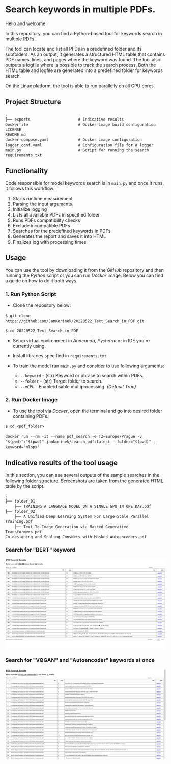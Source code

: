 # Search keywords in multiple PDFs.
Hello and welcome. 

In this repository, you can find a Python-based tool for keywords search in multiple PDFs. 

The tool can locate and list all PFDs in a predefined folder and its subfolders. As an output, it generates a structured HTML table that contains PDF names, lines, and pages where the keyword was found. The tool also outputs a logfile where is possible to track the search process. Both the HTML table and logfile are generated into a predefined folder for keywords search. 

On the Linux platform, the tool is able to run parallelly on all CPU cores.

## Project Structure
    .
    ├── exports                     # Indicative results
    Dockerfile                      # Docker image build configuration
    LICENSE
    README.md
    docker-compose.yaml             # Docker image configuration
    logger_conf.yaml                # Configuration file for a logger
    main.py                         # Script for running the search
    requirements.txt

## Functionality
Code responsible for model keywords search is in `main.py` and once it runs, it follows this workflow:
1. Starts runtime measurement
2. Parsing the input arguments
3. Initialize logging
4. Lists all available PDFs in specified folder
5. Runs PDFs compatibility checks
6. Exclude incompatible PDFs
7. Searches for the predefined keywords in PDFs
8. Generates the report and saves it into HTML
10. Finalizes log with processing times

## Usage
You can use the tool by downloading it from the *GitHub* repository and then running the *Python* script or you can run *Docker* image. Below you can find a guide on how to do it both ways. 

### 1. Run Python Script
* Clone the repository below:

`$ git clone https://github.com/JanKorinek/20220522_Text_Search_in_PDF.git`

`$ cd 20220522_Text_Search_in_PDF`

* Setup virtual environment in *Anaconda*, *Pycharm* or in IDE you're currently using.

* Install libraries specified in `requirements.txt`

* To train the model run `main.py` and consider to use following arguments:
    * `--keyword` - (str) Keyword or phrase to search within PDFs.
    * `--folder` - (str) Target folder to search.
    * `--xCPU` - Enable/disable multiprocessing. *(Default True)*

### 2. Run Docker Image
* To use the tool via *Docker*, open the terminal and go into desired folder containing PDFs.

`$ cd <pdf_folder>`

`docker run --rm -it --name pdf_search -e TZ=Europe/Prague -v "$(pwd)":"$(pwd)" jankorinek/search_pdf:latest --folder="$(pwd)" --keyword='mlops'`

## Indicative results of the tool usage
In this section, you can see several outputs of the sample searches in the following folder structure. Screenshots are taken from the generated HTML table by the script.

    .
    ├── folder_01
        ├── TRAINING A LANGUAGE MODEL ON A SINGLE GPU IN ONE DAY.pdf
    ├── folder_02
        ├── A Unified Deep Learning System For Large-Scale Parallel Training.pdf
        ├── Text-To-Image Generation via Masked Generative Transformers.pdf
    Co-designing and Scaling ConvNets with Masked Autoencoders.pdf

### Search for "BERT" keyword
![BERT](exports/BERT.png)

### Search for "VQGAN" and "Autoencoder" keywords at once
![VQGAN-Autoencoder](exports/VQGAN-Autoencoder.png)

